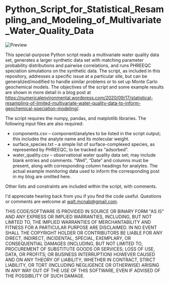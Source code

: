 # Python_Script_for_Statistical_Resampling_and_Modeling_of_Multivariate_Water_Quality_Data

![Preview](https://numericalenvironmental.files.wordpress.com/2020/09/figure_5.png)

This special-purpose Python script reads a multivariate water quality data set, generates a larger synthetic data set with matching parameter probability distributions and pairwise correlations, and runs PHREEQC speciation simulations on the synthetic data. The script, as included in this repository, addresses a specific issue at a particular site, but can be generalized/modified to handle similar problems or to set up Monte Carlo geochemical models. The objectives of the script and some example results are shown in more detail in a blog post at https://numericalenvironmental.wordpress.com/2020/09/17/statistical-resampling-of-limited-multivariate-water-quality-data-to-inform-geochemical-speciation-modeling/.

The script requires the numpy, pandas, and matplotlib libraries. The following input files are also required:
* components.csv – component/analytes to be listed in the script output; this includes the analyte name and its molecular weight.
* surface_species.txt – a simple list of surface-complexed species, as represented by PHREEQC, to be tracked as “adsorbed”.
* water_quality.csv – observational water quality data set; may include blank entries and comments. “Well”, “Date” and columns must be present, along with corresponding column headings for analytes. The actual example monitoring data used to inform the corresponding post in my blog are omitted here.

Other lists and constraints are included within the script, with comments.

I'd appreciate hearing back from you if you find the code useful. Questions or comments are welcome at walt.mcnab@gmail.com.

THIS CODE/SOFTWARE IS PROVIDED IN SOURCE OR BINARY FORM "AS IS" AND ANY EXPRESS OR IMPLIED WARRANTIES, INCLUDING, BUT NOT LIMITED TO, THE IMPLIED WARRANTIES OF MERCHANTABILITY AND FITNESS FOR A PARTICULAR PURPOSE ARE DISCLAIMED. IN NO EVENT SHALL THE COPYRIGHT HOLDER OR CONTRIBUTORS BE LIABLE FOR ANY DIRECT, INDIRECT, INCIDENTAL, SPECIAL, EXEMPLARY, OR CONSEQUENTIAL DAMAGES (INCLUDING, BUT NOT LIMITED TO, PROCUREMENT OF SUBSTITUTE GOODS OR SERVICES; LOSS OF USE, DATA, OR PROFITS; OR BUSINESS INTERRUPTION) HOWEVER CAUSED AND ON ANY THEORY OF LIABILITY, WHETHER IN CONTRACT, STRICT LIABILITY, OR TORT (INCLUDING NEGLIGENCE OR OTHERWISE) ARISING IN ANY WAY OUT OF THE USE OF THIS SOFTWARE, EVEN IF ADVISED OF THE POSSIBILITY OF SUCH DAMAGE.
